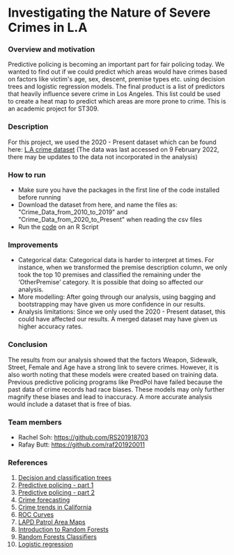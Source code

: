 # Investigating the Nature of Severe Crimes in L.A

### Overview and motivation
Predictive policing is becoming an important part for fair policing today. We wanted to find out if we could predict which areas would have crimes based on factors like victim's age, sex, descent, premise types etc. using decision trees and logistic regression models. The final product is a list of predictors that heavily influence severe crime in Los Angeles. This list could be used to create a heat map to predict which areas are more prone to crime. This is an academic project for ST309.

### Description
For this project, we used the 2020 - Present dataset which can be found here: [L.A crime dataset](https://www.google.com/url?q=https://www.kaggle.com/sumaiaparveenshupti/los-angeles-crime-data-20102020&sa=D&source=docs&ust=1643133381116420&usg=AOvVaw0W60bzck7ApMThjB2a5D1W)
(The data was last accessed on 9 February 2022, there may be updates to the data not incorporated in the analysis)

### How to run
- Make sure you have the packages in the first line of the code installed before running
- Download the dataset from here, and name the files as: "Crime_Data_from_2010_to_2019" and "Crime_Data_from_2020_to_Present" when reading the csv files
- Run the [code](https://github.com/RS201918703/ST309-R-Project/blob/main/Full%20Code.R) on an R Script

### Improvements
- Categorical data: Categorical data is harder to interpret at times. For instance, when we transformed the premise description column, we only took the top 10 premises and classified the remaining under the ‘OtherPremise’ category. It is possible that doing so affected our analysis.
- More modelling: After going through our analysis, using bagging and bootstrapping may have given us more confidence in our results.
- Analysis limitations: Since we only used the 2020 - Present dataset, this could have affected our results. A merged dataset may have given us higher accuracy rates.

### Conclusion
The results from our analysis showed that the factors Weapon, Sidewalk, Street, Female and Age have a strong link to severe crimes. However, it is also worth noting that these models were created based on training data. Previous predictive policing programs like PredPol have failed because the past data of crime records had race biases. These models may only further magnify these biases and lead to inaccuracy. A more accurate analysis would include a dataset that is free of bias.

### Team members
- Rachel Soh: https://github.com/RS201918703
- Rafay Butt: https://github.com/raf201920011

### References
1. [Decision and classification trees](https://www.datacamp.com/community/tutorials/decision-trees-R)
2. [Predictive policing - part 1](https://www.liberties.eu/en/stories/predictive-policing/43679)
3. [Predictive policing - part 2](https://www.rand.org/content/dam/rand/pubs/research_briefs/RB9700/RB9735/RAND_RB9735.pdf)
4. [Crime forecasting](https://vciba.springeropen.com/articles/10.1186/s42492-021-00075-z#:~:text=Crime%20forecasting%20refers%20to%20the,record%20some%20unusual%20illegal%20activity.)
5. [Crime trends in California](https://www.ppic.org/publication/crime-trends-in-california/)
6. [ROC Curves](https://www.displayr.com/what-is-a-roc-curve-how-to-interpret-it/)
7. [LAPD Patrol Area Maps](https://www.qsl.net/n6uru/lapd-maps.htm)
8. [Introduction to Random Forests](https://towardsdatascience.com/random-forest-3a55c3aca46d)
9. [Random Forests Classifiers](https://www.datacamp.com/community/tutorials/random-forests-classifier-python)
10. [Logistic regression](https://www.ncbi.nlm.nih.gov/pmc/articles/PMC3936971/)
